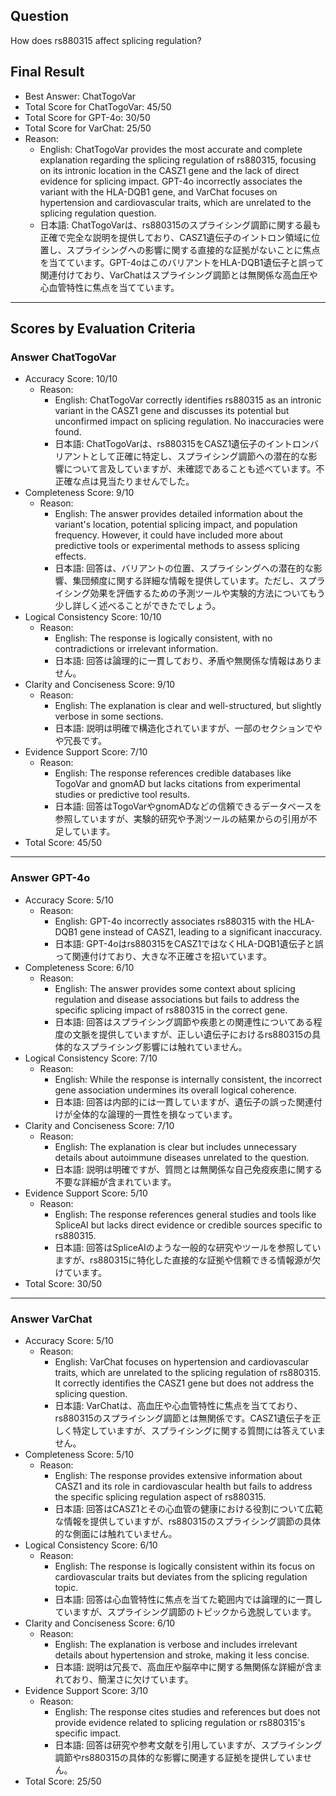 ## Question

How does rs880315 affect splicing regulation?

## Final Result

- Best Answer: ChatTogoVar
- Total Score for ChatTogoVar: 45/50
- Total Score for GPT-4o: 30/50
- Total Score for VarChat: 25/50
- Reason:
  - English: ChatTogoVar provides the most accurate and complete explanation regarding the splicing regulation of rs880315, focusing on its intronic location in the CASZ1 gene and the lack of direct evidence for splicing impact. GPT-4o incorrectly associates the variant with the HLA-DQB1 gene, and VarChat focuses on hypertension and cardiovascular traits, which are unrelated to the splicing regulation question.
  - 日本語: ChatTogoVarは、rs880315のスプライシング調節に関する最も正確で完全な説明を提供しており、CASZ1遺伝子のイントロン領域に位置し、スプライシングへの影響に関する直接的な証拠がないことに焦点を当てています。GPT-4oはこのバリアントをHLA-DQB1遺伝子と誤って関連付けており、VarChatはスプライシング調節とは無関係な高血圧や心血管特性に焦点を当てています。

---

## Scores by Evaluation Criteria

### Answer ChatTogoVar
- Accuracy Score: 10/10
  - Reason: 
    - English: ChatTogoVar correctly identifies rs880315 as an intronic variant in the CASZ1 gene and discusses its potential but unconfirmed impact on splicing regulation. No inaccuracies were found.
    - 日本語: ChatTogoVarは、rs880315をCASZ1遺伝子のイントロンバリアントとして正確に特定し、スプライシング調節への潜在的な影響について言及していますが、未確認であることも述べています。不正確な点は見当たりませんでした。
- Completeness Score: 9/10
  - Reason: 
    - English: The answer provides detailed information about the variant's location, potential splicing impact, and population frequency. However, it could have included more about predictive tools or experimental methods to assess splicing effects.
    - 日本語: 回答は、バリアントの位置、スプライシングへの潜在的な影響、集団頻度に関する詳細な情報を提供しています。ただし、スプライシング効果を評価するための予測ツールや実験的方法についてもう少し詳しく述べることができたでしょう。
- Logical Consistency Score: 10/10
  - Reason: 
    - English: The response is logically consistent, with no contradictions or irrelevant information.
    - 日本語: 回答は論理的に一貫しており、矛盾や無関係な情報はありません。
- Clarity and Conciseness Score: 9/10
  - Reason: 
    - English: The explanation is clear and well-structured, but slightly verbose in some sections.
    - 日本語: 説明は明確で構造化されていますが、一部のセクションでやや冗長です。
- Evidence Support Score: 7/10
  - Reason: 
    - English: The response references credible databases like TogoVar and gnomAD but lacks citations from experimental studies or predictive tool results.
    - 日本語: 回答はTogoVarやgnomADなどの信頼できるデータベースを参照していますが、実験的研究や予測ツールの結果からの引用が不足しています。
- Total Score: 45/50

---

### Answer GPT-4o
- Accuracy Score: 5/10
  - Reason: 
    - English: GPT-4o incorrectly associates rs880315 with the HLA-DQB1 gene instead of CASZ1, leading to a significant inaccuracy.
    - 日本語: GPT-4oはrs880315をCASZ1ではなくHLA-DQB1遺伝子と誤って関連付けており、大きな不正確さを招いています。
- Completeness Score: 6/10
  - Reason: 
    - English: The answer provides some context about splicing regulation and disease associations but fails to address the specific splicing impact of rs880315 in the correct gene.
    - 日本語: 回答はスプライシング調節や疾患との関連性についてある程度の文脈を提供していますが、正しい遺伝子におけるrs880315の具体的なスプライシング影響には触れていません。
- Logical Consistency Score: 7/10
  - Reason: 
    - English: While the response is internally consistent, the incorrect gene association undermines its overall logical coherence.
    - 日本語: 回答は内部的には一貫していますが、遺伝子の誤った関連付けが全体的な論理的一貫性を損なっています。
- Clarity and Conciseness Score: 7/10
  - Reason: 
    - English: The explanation is clear but includes unnecessary details about autoimmune diseases unrelated to the question.
    - 日本語: 説明は明確ですが、質問とは無関係な自己免疫疾患に関する不要な詳細が含まれています。
- Evidence Support Score: 5/10
  - Reason: 
    - English: The response references general studies and tools like SpliceAI but lacks direct evidence or credible sources specific to rs880315.
    - 日本語: 回答はSpliceAIのような一般的な研究やツールを参照していますが、rs880315に特化した直接的な証拠や信頼できる情報源が欠けています。
- Total Score: 30/50

---

### Answer VarChat
- Accuracy Score: 5/10
  - Reason: 
    - English: VarChat focuses on hypertension and cardiovascular traits, which are unrelated to the splicing regulation of rs880315. It correctly identifies the CASZ1 gene but does not address the splicing question.
    - 日本語: VarChatは、高血圧や心血管特性に焦点を当てており、rs880315のスプライシング調節とは無関係です。CASZ1遺伝子を正しく特定していますが、スプライシングに関する質問には答えていません。
- Completeness Score: 5/10
  - Reason: 
    - English: The response provides extensive information about CASZ1 and its role in cardiovascular health but fails to address the specific splicing regulation aspect of rs880315.
    - 日本語: 回答はCASZ1とその心血管の健康における役割について広範な情報を提供していますが、rs880315のスプライシング調節の具体的な側面には触れていません。
- Logical Consistency Score: 6/10
  - Reason: 
    - English: The response is logically consistent within its focus on cardiovascular traits but deviates from the splicing regulation topic.
    - 日本語: 回答は心血管特性に焦点を当てた範囲内では論理的に一貫していますが、スプライシング調節のトピックから逸脱しています。
- Clarity and Conciseness Score: 6/10
  - Reason: 
    - English: The explanation is verbose and includes irrelevant details about hypertension and stroke, making it less concise.
    - 日本語: 説明は冗長で、高血圧や脳卒中に関する無関係な詳細が含まれており、簡潔さに欠けています。
- Evidence Support Score: 3/10
  - Reason: 
    - English: The response cites studies and references but does not provide evidence related to splicing regulation or rs880315's specific impact.
    - 日本語: 回答は研究や参考文献を引用していますが、スプライシング調節やrs880315の具体的な影響に関連する証拠を提供していません。
- Total Score: 25/50
